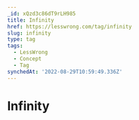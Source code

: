 ```yaml
---
_id: xQzd3c86dT9rLH985
title: Infinity
href: https://lesswrong.com/tag/infinity
slug: infinity
type: tag
tags:
  - LessWrong
  - Concept
  - Tag
synchedAt: '2022-08-29T10:59:49.336Z'
---
```


# Infinity
